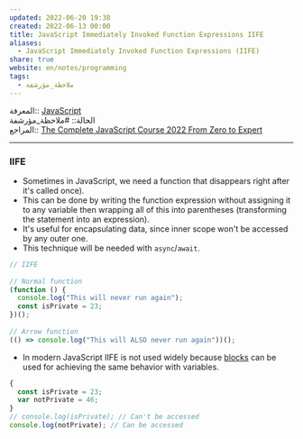 ```yaml
---  
updated: 2022-06-20 19:38  
created: 2022-06-13 00:00  
title: JavaScript Immediately Invoked Function Expressions IIFE  
aliases:  
  - JavaScript Immediately Invoked Function Expressions (IIFE)  
share: true  
website: en/notes/programming  
tags:  
  - ملاحظة_مؤرشفة  
---  
```

  
  
المعرفة:: [JavaScript](JavaScript)  
الحالة:: #ملاحظة_مؤرشفة  
المراجع:: [The Complete JavaScript Course 2022 From Zero to Expert](The%20Complete%20JavaScript%20Course%202022%20From%20Zero%20to%20Expert)  
  
---  
  
### IIFE  
  
- Sometimes in JavaScript, we need a function that disappears right after it's called once).  
- This can be done by writing the function expression without assigning it to any variable then wrapping all of this into parentheses (transforming the statement into an expression).  
- It's useful for encapsulating data, since inner scope won't be accessed by any outer one.  
- This technique will be needed with `async`/`await`.  
  
```js  
// IIFE  
  
// Normal function  
(function () {  
  console.log("This will never run again");  
  const isPrivate = 23;  
})();  
  
// Arrow function  
(() => console.log("This will ALSO never run again"))();  
```  
  
- In modern JavaScript IIFE is not used widely because [blocks](,%20JavaScript%20Scoping#Block%20ES6) can be used for achieving the same behavior with variables.  
  
```js  
{  
  const isPrivate = 23;  
  var notPrivate = 46;  
}  
// console.log(isPrivate); // Can't be accessed  
console.log(notPrivate); // Can be accessed  
```  
